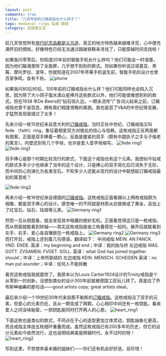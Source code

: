 ```yaml
---
layout: post
comments: true
title: "几百年前的订婚戒指长什么样子？"
tags: medieval rings 钻戒 婚戒
category: 这就是生活
---
```


前几天惊觉所有[旅行纪念品都是义乌造](https://mp.weixin.qq.com/s/rQMbQytmE6tcHeGFu9GbMw)，真正的地方特色越来越难寻觅，心中便充满怀旧的惆怅。好像特色已经无法通过踏破铁鞋来寻找了，只能穿越时间去找啦！

如果我问零零后，你知道20年前的智能手机长什么样吗？他们可能会一时语塞，因为他们脑海里除了全面屏，几乎想不到别的款式。但如果你听说过诺基亚、黑莓、摩托罗拉、波导，你就知道在2007年苹果手机诞生前，智能手机的设计也曾百家争鸣，各有千秋。
![phone](/images/phone_all.png)

如果我问80后90后，100年前的订婚戒指长什么样？他们可能同样也会陷入沉思，因为除了大小鸽子蛋水滴众星捧月这些款式以外，他们可能很难想到别的款式。但在1938
年De Beers的“钻石恒久远，一颗永流传”广告词火起来之前，订婚戒指也曾千姿百态，拥有我们相逢恨晚的美貌。我也是逛了V&A的中世纪珠宝展，才猛然发现我错过了太多！

先来介绍一枚15世纪来自意大利的[订婚戒指](http://collections.vam.ac.uk/item/O121141/fede-ring-unknown/)。当时正处中世纪，订婚戒指又叫 fede （faith）ring，象征着相爱双方对彼此的信心与信赖。这枚戒指正反两面都有图案，正面是双手捧着一颗心，反面是握紧的双手（颇有中国执子之手与子偕老的寓言）。内壁还刻有几个字母，也许是爱人首字母缩写。
![fede ring1](/images/fede_ring_front.jpg)
![fede ring1](/images/fede_ring_back.jpg)

双手捧心是那个时期比较流行的款式，下面这个戒指也有这个元素。我想如今钻戒的款式多多少少也继承了当年的这个设计，只是捧心的双手简化后已消失于无形，而中间的心则演化为各类宝石。不知多少人还能从现代的设计中联想起订婚戒指最初的寓意呢？

![fede ring2](/images/fede_ring_2.jpg)

再来介绍一枚16世纪来自德国的[订婚戒指](http://collections.vam.ac.uk/item/O72588/ring-unknown/)。这枚戒指正面看跟以上两枚戒指颇为相像，都是双手捧心的设计。感觉唯一的不同就是材质从白银换成了黄金，且加上了红宝石、钻石、珐琅等元素。
![Germany ring1](/images/germany_ring1.jpg)

然而一旦从侧面看，就会发现其中暗藏的绝妙玄机。正面看觉得这只是一枚戒指，而从侧面就能看到转轴——其实这枚戒指是由三枚叠搭在一起的。展开后就能看到左手、右手、爱心各自镶嵌在一枚戒指上。
![Germany ring2](/images/germany_ring2.jpg)
![Germany ring3](/images/germany_ring3.jpg)
而打开后，戒指上还刻着几句德语，翻译如下：
中间戒指
MEIN. AN.FANCK. VND. ENDE. 
英译：my beginning and end；中译：我的始与终
左边戒指
WAS. GOTT. ZVSAMEN. FVGET. SOLL.
英译：what God has joined together should；中译：上帝所联结的
左边戒指
KEIN. MENSCH. SCHEIDEN
英译：no man put asunder；中译：任何人不能拆散

看完这枚戒指我就震惊了。我原本以为Louis Cartier1924设计的Trinity戒指是个从零到一的创新，没想到类似的设计300年前就被德国工匠玩儿转了。真是应了乔布斯~~毕加索~~的那句话——good artists copy; great artists steal。

最后来介绍一个19世纪30年代来自那不勒斯的[订婚戒指](http://collections.vam.ac.uk/item/O228374/ring-unknown/)。这枚戒指没了双手的元素，但爱心的元素仍在，且从一颗变成了两颗。心心相印中间还有一枚钥匙，看来爱人之间没啥秘密，一把钥匙能同时打开两人的心房。
![heart_ring1](/images/heart_ring1.jpg)  

下面这枚也是类似的款式，不同点在于心的造型更加立体灵动，钥匙抽象化更高，而且戒指主体由五枚细环重叠而成。虽然这枚戒指已有200多年的历史，但它的设计元素如今依然流行，这也说明经典美是跨越时代，永不过时的呀！
![heart_ring2](/images/heart_ring2.jpg)  

写到这里，不禁想恭喜未婚的姐妹们——你们还有机会好好选，且珍惜！ 
  




